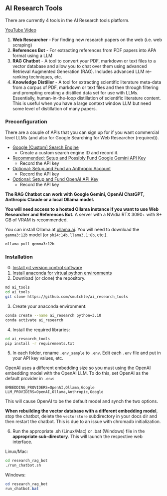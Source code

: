 ## AI Research Tools

There are currently 4 tools in the AI Research tools platform.

[YouTube Video](https://www.youtube.com/watch?v=p4ygW6npE3Y)

1. **Web Researcher** - For finding new research papers on the web (i.e. web scraping)
2. **References Bot** - For extracting references from PDF papers into APA format using a LLM
3. **RAG Chatbot** - A tool to convert your PDF, markdown or text files to a vector database and allow you to chat over them using advanced Retrieval Augmented Generation (RAG). Includes advanced LLM re-ranking techniques, etc.
4. **Knowledge Distiller** - A tool for extracting scientific literature meta-data from a corpus of PDF, markdown or text files and then through filtering and prompting creating a distilled data set for use with LLMs. Essentially, human-in-the-loop distillation of scientific literature content. This is useful when you have a large context window LLM but need some level of distillation of many papers.

### Preconfiguration

There are a couple of APIs that you can sign up for if you want commercial level LLMs (and also for Google Searching for Web Researcher (required)).

- [Google [Custom] Search Engine](https://programmablesearchengine.google.com/about/)
  - Create a custom search engine ID and record it.
- [Recommended: Setup and Possibly Fund Google Gemini API Key](https://ai.google.dev/gemini-api/docs/api-key)
  - Record the API key
- [Optional: Setup and Fund an Anthropic Account](https://console.anthropic.com/login?returnTo=%2F%3F)
  - Record the API key
- [Optional: Setup and Fund OpenAI API Key](https://platform.openai.com/api-keys)
  - Record the API key

**The RAG Chatbot can work with Google Gemini, OpenAI ChatGPT, Anthropic Claude or a local Ollama model.**

**You will need access to a hosted Ollama instance if you want to use Web Researcher and References Bot.** A server with a NVidia RTX 3090+ with 8+ GB of VRAM is recommended.

You can install Ollama at [ollama.ai](http://ollama.ai). You will need to download the `gemma3:12b` model (or `phi4:14b`, `llama3.1:8b`, etc.).

```bash
ollama pull gemma3:12b
```

### Installation

0. [Install git version control software](https://git-scm.com/downloads)
1. [Install anaconda for virtual python environments](https://www.anaconda.com/download)
2. Download (or clone) the repository.

```bash
md ai_tools
cd ai_tools
git clone https://github.com/smutchle/ai_research_tools
```

3. Create your anaconda environment:

```bash
conda create --name ai_research python=3.10
conda activate ai_research
```

4. Install the required libraries:

```bash
cd ai_research_tools
pip install -r requirements.txt
```

5. In each folder, rename `.env_sample` to `.env`. Edit each `.env` file and put in your API key values, etc.

OpenAI uses a different embedding size so you must using the OpenAI embedding model with the OpenAI LLM. To do this, set OpenAI as the default provider in `.env`:

```
EMBEDDING_PROVIDERS=OpenAI,Ollama,Google
LLM_PROVIDERS=OpenAI,Ollama,Anthropic,Google
```

This will cause OpenAI to be the default model and synch the two options.

**When rebuilding the vector database with a different embedding model**, stop the chatbot, delete the `vectorstore` subdirectory in your docs dir and then restart the chatbot. This is due to an issue with chromadb initialization.

6. Run the appropriate .sh (Linux/Mac) or .bat (Windows) file in the **appropriate sub-directory**. This will launch the respective web interface.

Linux/Mac:

```bash
cd research_rag_bot
./run_chatbot.sh
```

Windows:

```powershell
cd research_rag_bot
run_chatbot.bat
```
